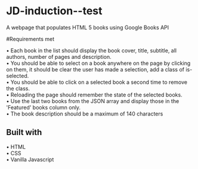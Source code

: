 # JD-induction--test

  A webpage that populates HTML 5 books using Google Books API 
  
  
 #Requirements met
  
• Each book in the list should display the book cover, title, subtitle, all authors, number of pages and description.</br>
• You should be able to select on a book anywhere on the page by clicking on them, it should be clear the user has made a selection, add a class of is-selected.</br>
• You should be able to click on a selected book a second time to remove the class.</br>
• Reloading the page should remember the state of the selected books.</br>
• Use the last two books from the JSON array and display those in the 'Featured' books column only.</br>
• The book description should be a maximum of 140 characters</br>
  
##  Built with
 
• HTML</br>
• CSS</br>
• Vanilla Javascript</br>
 

